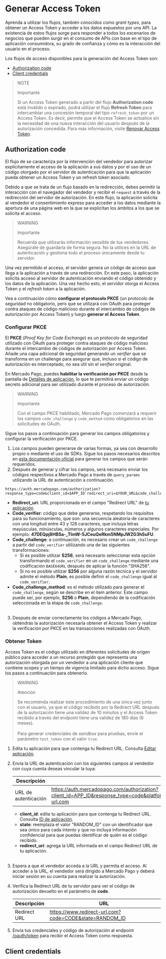 # Generar Access Token

Aprenda a utilizar los flujos, también conocidos como _grant types_, para obtener un Access Token y acceder a los datos expuestos por una API. La existencia de estos flujos surge para responder a todos los escenarios de negocios que pueden surgir en el consumo de APIs con base en el tipo de aplicación consumidora, su grado de confianza y cómo es la interacción del usuario en el proceso.

Los flujos de acceso disponibles para la generación del Access Token son:

- [Authorization code](/developers/es/docs/security/oauth/creation#bookmark_authorization_code)
- [Client credentials](/developers/es/docs/security/oauth/creation#bookmark_client_credentials)

> NOTE
>
> Importante
>
> Si un Access Token generado a partir del flujo **Authorization code** está inválido o expirado, podrá utilizar el flujo **Refresh Token** para intercambiar una concesión temporal del tipo `refresh_token` por un Access Token. Es decir, permite que el Access Token se actualice sin la necesidad de una nueva interacción del usuario después de la autorización concedida. Para más información, visite [Renovar Access Token](/developers/es/guides/additional-content/security/oauth/renewal).

## Authorization code
 
El flujo de se caracteriza por la intervención del vendedor para autorizar explícitamente el acceso de la aplicación a sus datos y por el uso de un código otorgado por el servidor de autenticación para que la aplicación pueda obtener un Access Token y un refresh token asociado.
 
Debido a que se trata de un flujo basado en la redirección, debes permitir la interacción con el navegador del vendedor y recibir el `request` a través de la redirección del servidor de autorización. En este flujo, la aplicación solicita al vendedor el consentimiento expreso para acceder a los datos mediante la apertura de una página web en la que se explicitan los ámbitos a los que se solicita el acceso.
  
> WARNING
>
> Importante
>
> Recuerda que utilizarás información sensible de tus vendedores. Asegúrate de guardarla de forma segura. No la utilices en la URL de autenticación y gestiona todo el proceso únicamente desde tu servidor.

Una vez permitido el acceso, el servidor genera un código de acceso que llega a la aplicación a través de una redirección. En este paso, la aplicación solicita acceso al servidor de autenticación enviando el código obtenido y los datos de la aplicación. Una vez hecho esto, el servidor otorga el Access Token y el _refresh token_ a la aplicación.

Vea a continuación cómo **configurar el protocolo PKCE** (un protocolo de seguridad no obligatorio, pero que se utilizará con OAuth para proteger contra ataques de código malicioso durante el intercambio de códigos de autorización por Access Token) y luego **generar el Access Token**.

### Configurar PKCE

El **PKCE** (_Proof Key for Code Exchange_) es un protocolo de seguridad utilizado con OAuth para proteger contra ataques de código malicioso durante el intercambio de códigos de autorización por Access Token. Añade una capa adicional de seguridad generando un _verifier_ que se transforma en un challenge para asegurar que, incluso si el código de autorización es interceptado, no sea útil sin el _verifier_ original.

En Mercado Pago, puedes **habilitar la verificación por PKCE** desde la pantalla de [Detalles de aplicación](/developers/es/docs/your-integrations/application-details), lo que te permitirá enviar un código secreto adicional para ser utilizado durante el proceso de autorización.

> WARNING
>
> Importante
>
> Con el campo PKCE habilitado, Mercado Pago comenzará a requerir los campos `code_challenge` y `code_method` como obligatorios en las solicitudes de OAuth.

Sigue los pasos a continuación para generar los campos obligatorios y configurar la verificación por PKCE.

1. Los campos pueden generarse de varias formas, ya sea con desarrollo propio o mediante el uso de SDKs. Sigue los pasos necesarios descritos en [esta documentación oficial](https://datatracker.ietf.org/doc/html/rfc7636#section-4) para generar los campos que serán requeridos.
2. Después de generar y cifrar los campos, será necesario enviar los códigos respectivos a Mercado Pago a través de `query_params` utilizando la URL de autenticación a continuación.

```URL
https://auth.mercadopago.com/authorization?response_type=code&client_id=$APP_ID`redirect_uri=$YOUR_URL&code_challenge=$CODE_CHALLENGE&code_challenge_method=$CODE_METHOD
```

- **Redirect_uri**: URL proporcionada en el campo "Redirect URL" de [tu aplicación](/developers/es/guides/additional-content/your-integrations/application-details).
- **Code_verifier**: código que debe generarse, respetando los requisitos para su funcionamiento, que son: una secuencia aleatoria de caracteres con una longitud entre 43 y 128 caracteres, que incluya letras mayúsculas, minúsculas, números y algunos caracteres especiales. Por ejemplo: **47DEQpj8HBSa-_TImW-5JCeuQeRkm5NMpJWZG3hSuFU**.
- **Code_challenge**: a continuación, es necesario crear un `code_challenge` a partir del `code_verifier` utilizando una de las siguientes transformaciones:
  - Si es posible utilizar **S256**, será necesario seleccionar esta opción transformando el `code_verifier` en un `code_challenge` mediante una codificación `BASE64URL` después de aplicar la función "SHA256".
  - Si no es posible utilizar **S256** por alguna razón técnica y el servidor admite el método **Plain**, es posible definir el `code_challenge` igual al `code_verifier`.
- **Code_challenge_method**: es el método utilizado para generar el `code_challenge`, según se describe en el ítem anterior. Este campo puede ser, por ejemplo, **S256** o **Plain**, dependiendo de la codificación seleccionada en la etapa de `code_challenge`. <br><br>

3. Después de enviar correctamente los códigos a Mercado Pago, obtendrás la autorización necesaria obtener el Access Token y realizar la verificación por PKCE en las transacciones realizadas con OAuth.

### Obtener Token

Access Token es el código utilizado en diferentes solicitudes de origen público para acceder a un recurso protegido que representa una autorización otorgada por un vendedor a una aplicación cliente que contiene scopes y un tiempo de vigencia limitado para dicho acceso. Sigue los pasos a continuación para obtenerlo.

> WARNING
>
> Atención
>
> Se recomienda realizar este procedimiento de una única vez junto con el usuario, ya que el código recibido por la Redirect URL después de la autorización tiene una validez de 10 minutos y el Access Token recibido a través del endpoint tiene una validez de 180 días (6 meses).
> <br><br>
> Para generar credenciales de _sandbox_ para pruebas, envíe el parámetro `test_token` con el valor `true`.

1. Edita tu aplicación para que contenga tu Redirect URL. Consulta [Editar aplicación](/developers/es/guides/additional-content/your-integrations/application-details).
2. Envía la URL de autenticación con los siguientes campos al vendedor con cuya cuenta deseas vincular  la tuya:

   |Descripción|URL| 
   |---|---|
   | URL de autenticación | https://auth.mercadopago.com/authorization?client_id=APP_ID&response_type=code&platform_id=mp&state=RANDOM_ID&redirect_uri=https://www.redirect-url.com |
 
     * **client_id**: edita tu aplicación para que contenga tu Redirect  URL. Consulta [ID de aplicación](/developers/es/guides/additional-content/your-integrations/application-details).
     * **state**: reemplaza el valor "RANDOM_ID" con un identificador que sea único para cada intento y que no incluya información confidencial para que puedas identificar de quién es el código recibido.
     * **redirect_uri**: agrega la URL informada en el campo Redirect URL de tu aplicación.
     <br/>
 
3. Espera a que el vendedor acceda a la URL y permita el acceso. Al acceder a la URL, el vendedor será dirigido a Mercado Pago y deberá iniciar sesión en su cuenta para realizar la autorización.
4. Verifica la Redirect URL de tu servidor para ver el código de autorización devuelto en el parámetro de **code**.

   |Descripción|URL|
   |---|---|
   | Redirect URL | https://www.redirect-url.com?code=CODE&state=RANDOM_ID |
 
5. Envía tus credenciales y código de autorización al endpoint [/oauth/token](/developers/es/reference/oauth/_oauth_token/post) para recibir el Access Token como respuesta.

## Client credentials